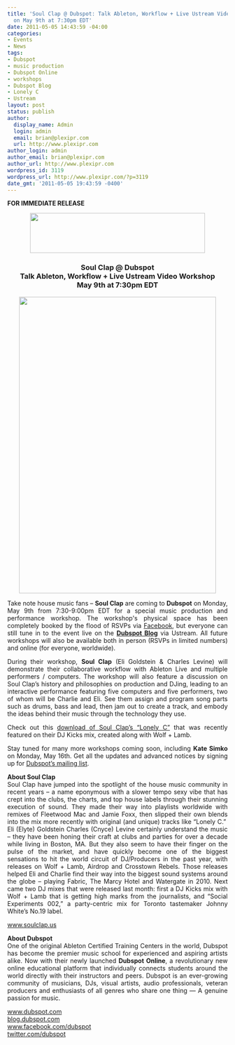 ```yaml
---
title: 'Soul Clap @ Dubspot: Talk Ableton, Workflow + Live Ustream Video Workshop
  on May 9th at 7:30pm EDT'
date: 2011-05-05 14:43:59 -04:00
categories:
- Events
- News
tags:
- Dubspot
- music production
- Dubspot Online
- workshops
- Dubspot Blog
- Lonely C
- Ustream
layout: post
status: publish
author:
  display_name: Admin
  login: admin
  email: brian@plexipr.com
  url: http://www.plexipr.com
author_login: admin
author_email: brian@plexipr.com
author_url: http://www.plexipr.com
wordpress_id: 3119
wordpress_url: http://www.plexipr.com/?p=3119
date_gmt: '2011-05-05 19:43:59 -0400'
---
```


<p><strong>FOR IMMEDIATE RELEASE</strong></p>
<div style="text-align: center;"><strong><a href="http://www.plexipr.com/wp-content/uploads/2011/05/plexipr_Dubspotlogonew_4.jpg"><img class="aligncenter size-full wp-image-3121" title="plexipr_Dubspotlogonew_4" src="http://www.plexipr.com/wp-content/uploads/2011/05/plexipr_Dubspotlogonew_4.jpg" alt="" width="400" height="91" /></a><br />
</strong></div>
<h3 style="text-align: center;"></h3>
<h3 style="text-align: center;"><strong>Soul Clap @ Dubspot<br />
Talk Ableton, Workflow + Live Ustream Video Workshop<br />
May 9th at 7:30pm EDT<br />
</strong></h3>
<p style="text-align: center;"><strong><a href="http://www.plexipr.com/wp-content/uploads/2011/05/Dubspot_SoulClap-IMG-2_450w.jpg"><img class="aligncenter size-full wp-image-3120" title="Dubspot_SoulClap IMG 2_450w" src="http://www.plexipr.com/wp-content/uploads/2011/05/Dubspot_SoulClap-IMG-2_450w.jpg" alt="" width="450" height="676" /></a><br />
</strong></p>
<div><strong> </strong></div>
<div>
<div>
<p style="text-align: justify;">Take note house music fans – <strong>Soul Clap</strong> are coming to <strong>Dubspot</strong> on Monday, May 9th from 7:30-9:00pm EDT for a special music production and performance workshop. The workshop's physical space has been completely booked by the flood of RSVPs via <a href="http://t.ymlp69.net/usemwakahwwacabeqaaaqeuh/click.php" target="_blank">Facebook</a>, but everyone can still tune in to the event live on the <a href="http://t.ymlp69.net/usemqadahwwaaabeqapaqeuh/click.php" target="_blank"><strong>Dubspot Blog</strong></a> via Ustream. All future workshops will also be available both in person (RSVPs in limited numbers) and online (for everyone, worldwide).</p>
<p style="text-align: justify;">During their workshop, <strong>Soul Clap</strong> (Eli Goldstein &amp; Charles Levine) will demonstrate their collaborative workflow with Ableton Live and multiple performers / computers. The workshop will also feature a discussion on Soul Clap’s history and philosophies on production and DJing, leading to an interactive performance featuring five computers and five performers, two of whom will be Charlie and Eli. See them assign and program song parts such as drums, bass and lead, then jam out to create a track, and embody the ideas behind their music through the technology they use.</p>
<p style="text-align: justify;">Check out this <a href="http://t.ymlp69.net/usemyafahwwavabeqalaqeuh/click.php" target="_blank">download of Soul Clap’s “Lonely C”</a> that was recently featured on their DJ Kicks mix, created along with Wolf + Lamb.</p>
<p style="text-align: justify;">Stay tuned for many more workshops coming soon, including <strong>Kate Simko</strong> on Monday, May 16th. Get all the updates and advanced notices by signing up for <a href="http://t.ymlp69.net/usejsagahwwacabeqataqeuh/click.php" target="_blank">Dubspot’s mailing list</a>.</p>
<p style="text-align: justify;"><strong>About Soul Clap</strong><br />
Soul Clap have jumped into the spotlight of the house music community in recent years – a name eponymous with a slower tempo sexy vibe that has crept into the clubs, the charts, and top house labels through their stunning execution of sound. They made their way into playlists worldwide with remixes of Fleetwood Mac and Jamie Foxx, then slipped their own blends into the mix more recently with original (and unique) tracks like “Lonely C.”  Eli (Elyte) Goldstein Charles (Cnyce) Levine certainly understand the music – they have been honing their craft at clubs and parties for over a decade while living in Boston, MA. But they also seem to have their finger on the pulse of the market, and have quickly become one of the biggest sensations to hit the world circuit of DJ/Producers in the past year, with releases on Wolf + Lamb, Airdrop and Crosstown Rebels. Those releases helped Eli and Charlie find their way into the biggest sound systems around the globe – playing Fabric, The Marcy Hotel and Watergate in 2010. Next came two DJ mixes that were released last month: first a DJ Kicks mix with Wolf + Lamb that is getting high marks from the journalists, and “Social Experiments 002,” a party-centric mix for Toronto tastemaker Johnny White’s No.19 label.</p>
<p style="text-align: justify;"><a href="http://t.ymlp69.net/usejuadahwwazabeqakaqeuh/click.php" target="_blank">www.soulclap.us</a></p>
<p style="text-align: justify;"><strong>About Dubspot</strong><br />
One of the original Ableton Certified Training Centers in the world, Dubspot has become the premier music school for experienced and aspiring artists alike. Now with their newly launched <strong>Dubspot Online</strong>, a revolutionary new online educational platform that individually connects students around the world directly with their instructors and peers. Dubspot is an ever-growing community of musicians, DJs, visual artists, audio professionals, veteran producers and enthusiasts of all genres who share one thing — A genuine passion for music.</p>
<p style="text-align: justify;"><a href="http://t.ymlp69.net/usejjaoahwwafabeqaraqeuh/click.php" target="_blank">www.dubspot.com<br />
blog.dubspot.com<br />
www.facebook.com/dubspot<br />
twitter.com/dubspot</a></p>
</div>
</div>
